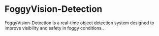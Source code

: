 # FoggyVision-Detection
FoggyVision-Detection is a real-time object detection system designed to improve visibility and safety in foggy conditions..
